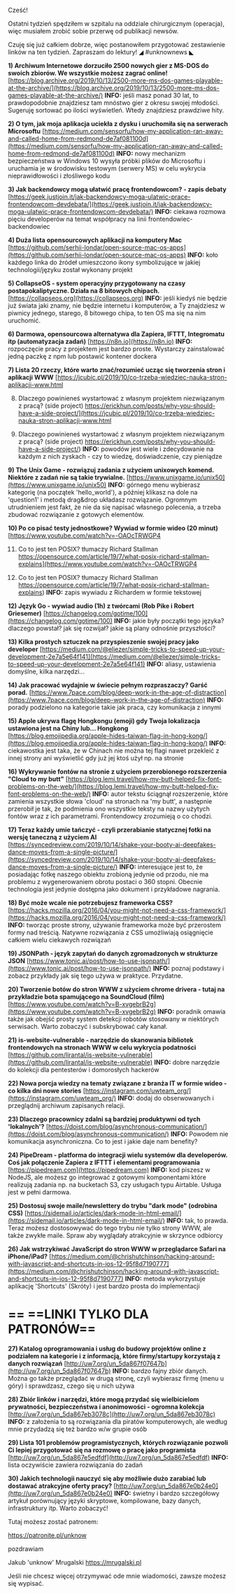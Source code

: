 Cześć!

Ostatni tydzień spędziłem w szpitalu na oddziale chirurgicznym (operacja), więc musiałem zrobić sobie przerwę od publikacji newsów.

Czuję się już całkiem dobrze, więc postanowiłem przygotować zestawienie linków na ten tydzień. Zapraszam do lektury!
◢ #unknownews ◣

**1) Archiwum Internetowe dorzuciło 2500 nowych gier z MS-DOS do swoich zbiorów. We wszystkie możesz zagrać online!**
[https://blog.archive.org/2019/10/13/2500-more-ms-dos-games-playable-at-the-archive/](https://blog.archive.org/2019/10/13/2500-more-ms-dos-games-playable-at-the-archive/)
**INFO:** jeśli masz ponad 30 lat, to prawdopodobnie znajdziesz tam mnóstwo gier z okresu swojej młodości. Sugeruję sortować po ilości wyświetleń. Wtedy znajdziesz prawdziwe hity.


**2) O tym, jak moja aplikacja uciekła z dysku i uruchomiła się na serwerach Microsoftu**
[https://medium.com/sensorfu/how-my-application-ran-away-and-called-home-from-redmond-de7af081100d](https://medium.com/sensorfu/how-my-application-ran-away-and-called-home-from-redmond-de7af081100d)
**INFO:** nowy mechanizm bezpieczeństwa w Windows 10 wysyła próbki plików do Microsoftu i uruchamia je w środowisku testowym (serwery MS) w celu wykrycia nieprawidłowości i złośliwego kodu


**3) Jak backendowcy mogą ułatwić pracę frontendowcom? - zapis debaty**
[https://geek.justjoin.it/jak-backendowcy-moga-ulatwic-prace-frontendowcom-devdebata/](https://geek.justjoin.it/jak-backendowcy-moga-ulatwic-prace-frontendowcom-devdebata/)
**INFO:** ciekawa rozmowa pięciu developerów na temat współpracy na linii frontendowiec-backendowiec


**4) Duża lista opensourcowych aplikacji na komputery Mac**
[https://github.com/serhii-londar/open-source-mac-os-apps](https://github.com/serhii-londar/open-source-mac-os-apps)
**INFO:** koło każdego linka do źródeł umieszczono ikony symbolizujące w jakiej technologii/języku został wykonany projekt


**5) CollapseOS - system operacyjny przygotowany na czasy postapokaliptyczne. Działa na 8 bitowych chipach.**
[https://collapseos.org](https://collapseos.org)
**INFO:** jeśli kiedyś nie będzie już świata jaki znamy, nie będzie internetu i komputerów, a Ty znajdziesz w piwnicy jednego, starego, 8 bitowego chipa, to ten OS ma się na nim uruchomić.


**6) Darmowa, opensourcowa alternatywa dla Zapiera, IFTTT, Integromatu itp (automatyzacja zadań)**
[https://n8n.io](https://n8n.io)
**INFO:** rozpoczęcie pracy z projektem jest bardzo proste. Wystarczy zainstalować jedną paczkę z npm lub postawić kontener dockera


**7) Lista 20 rzeczy, które warto znać/rozumieć ucząc się tworzenia stron i aplikacji WWW**
[https://jcubic.pl/2019/10/co-trzeba-wiedziec-nauka-stron-aplikacji-www.html

8) Dlaczego powinieneś wystartować z własnym projektem niezwiązanym z pracą? (side project)
https://erickhun.com/posts/why-you-should-have-a-side-project/](https://jcubic.pl/2019/10/co-trzeba-wiedziec-nauka-stron-aplikacji-www.html

8) Dlaczego powinieneś wystartować z własnym projektem niezwiązanym z pracą? (side project)
https://erickhun.com/posts/why-you-should-have-a-side-project/)
**INFO:** powodów jest wiele i zdecydowanie na każdym z nich zyskach - czy to wiedzę, doświadczenie, czy pieniądze


**9) The Unix Game - rozwiązuj zadania z użyciem unixowych komend. Niektóre z zadań nie są takie trywialne.**
[https://www.unixgame.io/unix50](https://www.unixgame.io/unix50)
**INFO:** górnego menu wybierasz kategorię (na początek 'hello_world'), a później klikasz na dole na 'question1' i metodą drag&drop układasz rozwiązanie. Ogromnym utrudnieniem jest fakt, że nie da się napisać własnego polecenia, a trzeba zbudować rozwiązanie z gotowych elementów.


**10) Po co pisać testy jednostkowe? Wywiad w formie wideo (20 minut)**
[https://www.youtube.com/watch?v=-OAOcTRWGP4

11) Co to jest ten POSIX? tłumaczy Richard Stallman
https://opensource.com/article/19/7/what-posix-richard-stallman-explains](https://www.youtube.com/watch?v=-OAOcTRWGP4

11) Co to jest ten POSIX? tłumaczy Richard Stallman
https://opensource.com/article/19/7/what-posix-richard-stallman-explains)
**INFO:** zapis wywiadu z Richardem w formie tekstowej


**12) Język Go - wywiad audio (1h) z twórcami (Rob Pike i Robert Griesemer)**
[https://changelog.com/gotime/100](https://changelog.com/gotime/100)
**INFO:** jakie były początki tego języka? dlaczego powstał? jak się rozwijał? jakie są plany odnośnie przyszłości?


**13) Kilka prostych sztuczek na przyspieszenie swojej pracy jako developer**
[https://medium.com/@eliezer/simple-tricks-to-speed-up-your-development-2e7a5e64f141](https://medium.com/@eliezer/simple-tricks-to-speed-up-your-development-2e7a5e64f141)
**INFO:** aliasy, ustawienia domyślne, kilka narzędzi...


**14) Jak pracować wydajnie w świecie pełnym rozpraszaczy? Garść porad.**
[https://www.7pace.com/blog/deep-work-in-the-age-of-distraction](https://www.7pace.com/blog/deep-work-in-the-age-of-distraction)
**INFO:** porady podzielono na kategorie takie jak praca, czy komunikacja z innymi


**15) Apple ukrywa flagę Hongkongu (emoji) gdy Twoja lokalizacja ustawiona jest na Chiny lub... Hongkong**
[https://blog.emojipedia.org/apple-hides-taiwan-flag-in-hong-kong/](https://blog.emojipedia.org/apple-hides-taiwan-flag-in-hong-kong/)
**INFO:** ciekawostka jest taka, że w Chinach nie można tej flagi nawet przekleić z innej strony ani wyświetlić gdy już jej ktoś użył np. na stronie


**16) Wykrywanie fontów na stronie z użyciem przerobionego rozszerzenia "Cloud to my butt"**
[https://blog.lemi.travel/how-my-butt-helped-fix-font-problems-on-the-web/](https://blog.lemi.travel/how-my-butt-helped-fix-font-problems-on-the-web/)
**INFO:** autor tekstu ściągnął rozszerzenie, które zamienia wszystkie słowa 'cloud' na stronach na 'my butt', a następnie przerobił je tak, że podmienia ono wszystkie teksty na nazwy użytych fontów wraz z ich parametrami. Frontendowcy zrozumieją o co chodzi.


**17) Teraz każdy umie tańczyć - czyli przerabianie statycznej fotki na wersję taneczną z użyciem AI**
[https://syncedreview.com/2019/10/14/shake-your-booty-ai-deepfakes-dance-moves-from-a-single-picture/](https://syncedreview.com/2019/10/14/shake-your-booty-ai-deepfakes-dance-moves-from-a-single-picture/)
**INFO:** interesujące jest to, że posiadając fotkę naszego obiektu zrobioną jedynie od przodu, nie ma problemu z wygenerowaniem obrotu postaci o 360 stopni. Obecnie technologia jest jedynie dostępna jako dokument i przykładowe nagrania.


**18) Być może wcale nie potrzebujesz frameworka CSS?**
[https://hacks.mozilla.org/2016/04/you-might-not-need-a-css-framework/](https://hacks.mozilla.org/2016/04/you-might-not-need-a-css-framework/)
**INFO:** tworząc proste strony, używanie frameworka może być przerostem formy nad treścią. Natywne rozwiązania z CSS umożliwiają osiągnięcie całkiem wielu ciekawych rozwiązań


**19) JSONPath - język zapytań do danych zgromadzonych w strukturze JSON**
[https://www.tonic.ai/post/how-to-use-jsonpath/](https://www.tonic.ai/post/how-to-use-jsonpath/)
**INFO:** poznaj podstawy i zobacz przykłady jak się tego używa w praktyce. Przydatne.


**20) Tworzenie botów do stron WWW z użyciem chrome drivera - tutaj na przykładzie bota spamującego na SoundCloud (film)**
[https://www.youtube.com/watch?v=B-xvgebrB2g](https://www.youtube.com/watch?v=B-xvgebrB2g)
**INFO:** poradnik omawia także jak obejść prosty system detekcji robotów stosowany w niektórych serwisach. Warto zobaczyć i subskrybować cały kanał.


**21) is-website-vulnerable - narzędzie do skanowania bibliotek frontendowych na stronach WWW w celu wykrycia podatności**
[https://github.com/lirantal/is-website-vulnerable](https://github.com/lirantal/is-website-vulnerable)
**INFO:** dobre narzędzie do kolekcji dla pentesterów i domorosłych hackerów


**22) Nowa porcja wiedzy na tematy związane z branża IT w formie wideo - co kilka dni nowe stories**
[https://instagram.com/uwteam_org/](https://instagram.com/uwteam_org/)
**INFO:** dodaj do obserwowanych i przeglądnij archiwum zapisanych relacji.


**23) Dlaczego pracownicy zdalni są bardziej produktywni od tych 'lokalnych'?**
[https://doist.com/blog/asynchronous-communication/](https://doist.com/blog/asynchronous-communication/)
**INFO:** Powodem nie komunikacja asynchroniczna. Co to jest i jakie daje nam benefity?


**24) PipeDream - platforma do integracji wielu systemów dla developerów. Coś jak połączenie Zapiera z IFTTT i elementami programowania**
[https://pipedream.com](https://pipedream.com)
**INFO:** kod piszesz w NodeJS, ale możesz go integrować z gotowymi komponentami które realizują zadania np. na bucketach S3, czy usługach typu Airtable. Usługa jest w pełni darmowa.


**25) Dostosuj swoje maile/newslettery do trybu "dark mode" (odrobina CSS)**
[https://sidemail.io/articles/dark-mode-in-html-email/](https://sidemail.io/articles/dark-mode-in-html-email/)
**INFO:** tak, to prawda. Teraz możesz dostosowywać do tego trybu nie tylko strony WWW, ale także zwykłe maile. Spraw aby wyglądały atrakcyjnie w skrzynce odbiorcy


**26) Jak wstrzykiwać JavaScript do stron WWW w przeglądarce Safari na iPhone/iPad?**
[https://medium.com/@chrishutchinson/hacking-around-with-javascript-and-shortcuts-in-ios-12-95f8d7190777](https://medium.com/@chrishutchinson/hacking-around-with-javascript-and-shortcuts-in-ios-12-95f8d7190777)
**INFO:** metoda wykorzystuje aplikację 'Shortcuts' (Skróty) i jest bardzo prosta do implementacji


== **==LINKI TYLKO DLA PATRONÓW==**
 ==

**27) Katalog oprogramowania i usług do budowy projektów online z podziałem na kategorie i z informacją, które firmy/startupy korzystają z danych rozwiązań**
[http://uw7.org/un_5da867f07647b](http://uw7.org/un_5da867f07647b)
**INFO:** bardzo fajny zbiór danych. Można go także przeglądać w drugą stronę, czyli wybierasz firmę (menu u góry) i sprawdzasz, czego się u nich używa


**28) Zbiór linków i narzędzi, które mogą przydać się wielbicielom prywatności, bezpieczeństwa i anonimowości - ogromna kolekcja**
[http://uw7.org/un_5da867eb3078c](http://uw7.org/un_5da867eb3078c)
**INFO:** z założenia to są rozwiązania dla piratów komputerowych, ale według mnie przydadzą się też bardzo w/w grupie osób


**29) Lista 101 problemów programistycznych, których rozwiązanie pozwoli Ci lepiej przygotować się na rozmowę o pracę jako programista**
[http://uw7.org/un_5da867e5edfdf](http://uw7.org/un_5da867e5edfdf)
**INFO:** lista oczywiście zawiera rozwiązania do zadań


**30) Jakich technologii nauczyć się aby możliwie dużo zarabiać lub dostawać atrakcyjne oferty pracy?**
[http://uw7.org/un_5da867e0b24e0](http://uw7.org/un_5da867e0b24e0)
**INFO:** świetny i bardzo szczegółowy artykuł porównujący języki skryptowe, kompilowane, bazy danych, infrastruktury itp. Warto zobaczyć!


 

Tutaj możesz zostać patronem:

https://patronite.pl/unknow

 
pozdrawiam

Jakub 'unknow' Mrugalski
https://mrugalski.pl
 

Jeśli nie chcesz więcej otrzymywać ode mnie wiadomości, zawsze możesz się wypisać.